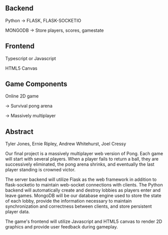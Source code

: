Backend
-------
Python -> FLASK, FLASK-SOCKETIO

MONGODB -> Store players, scores, gamestate

Frontend
-------
Typescript or Javascript

HTML5 Canvas

Game Components
-------
Online 2D game

 -> Survival pong arena

 -> Massively multiplayer


## Abstract
Tyler Jones, Ernie Ripley, Andrew Whitehurst, Joel Cressy

Our final project is a massively multiplayer web version of Pong. Each game will
start with several players. When a player fails to return a ball, they are
successively eliminated, the pong arena shrinks, and eventually the last player
standing is crowned victor.

The server backend will utilize Flask as the web framework in addition to
flask-socketio to maintain web-socket connections with clients. The Python backend
will automatically create and destroy lobbies as players enter and leave games.
MongoDB will be our database engine used to store the state of each lobby, provide
the information necessary to maintain synchronization and correctness between
clients, and store persistent player data.

The game's frontend will utilize Javascript and HTML5 canvas to render 2D graphics
and provide user feedback during gameplay.
